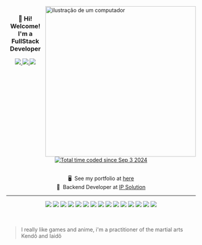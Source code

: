 <img src="https://github.com/user-attachments/assets/20b7157f-c7a2-43ae-85a2-770ed5c5a84c" alt="ilustração de um computador" min-width="300px" max-width="300px" width="400px" align="right">
<h3 align="center">👋 Hi! Welcome! I'm a FullStack Developer</h3>

<div align="center">
  <a href="mailto:cauemondekk@gmail.com">
    <img src="https://img.shields.io/badge/Gmail-D14836?style=for-the-badge&logo=gmail&logoColor=white">
  </a>
  <a href="https://www.linkedin.com/in/cauemondek/">
    <img src="https://img.shields.io/badge/LinkedIn-0077B5?style=for-the-badge&logo=linkedin&logoColor=white">
  </a>
  <a href="https://br.fiverr.com/cauemondek">
    <img src="https://img.shields.io/badge/fiverr-1DBF73?style=for-the-badge&logo=fiverr&logoColor=white">
  </a>
  <br>
  <a href="https://wakatime.com/@66d0c610-ae61-4696-b835-0078d7bba040"><img src="https://wakatime.com/badge/user/66d0c610-ae61-4696-b835-0078d7bba040.svg" alt="Total time coded since Sep 3 2024" /></a>
</div>

<br>

<div align="center">
  
🖥️  See my portfolio at [here](http://cauemondek.github.io/portfolio/)
<br>
💼  Backend Developer at [IP Solution](https://ipsolutiontelecom.com.br/)

</div>

<hr>
  
<div align="center">
  <img src="https://img.shields.io/badge/TypeScript-007ACC?style=for-the-badge&logo=typescript&logoColor=white">
  <img src="https://img.shields.io/badge/Node.js-43853D?style=for-the-badge&logo=node.js&logoColor=white">
  <img src="https://img.shields.io/badge/JavaScript-323330?style=for-the-badge&logo=javascript&logoColor=F7DF1E">
  <img src="https://img.shields.io/badge/.NET-5C2D91?style=for-the-badge&logo=.net&logoColor=white">
  <img src="https://img.shields.io/badge/C%23-239120?style=for-the-badge&logo=c-sharp&logoColor=white">
  <img src="https://img.shields.io/badge/HTML5-E34F26?style=for-the-badge&logo=html5&logoColor=white">
  <img src="https://img.shields.io/badge/CSS3-1572B6?style=for-the-badge&logo=css3&logoColor=white">
  <img src="https://img.shields.io/badge/jQuery-0769AD?style=for-the-badge&logo=jquery&logoColor=white">
  <img src="https://img.shields.io/badge/PostgreSQL-316192?style=for-the-badge&logo=postgresql&logoColor=white">
  <img src="https://img.shields.io/badge/MongoDB-4EA94B?style=for-the-badge&logo=mongodb&logoColor=white">
  <img src="https://img.shields.io/badge/SQLite-07405E?style=for-the-badge&logo=sqlite&logoColor=white">
  <img src="https://img.shields.io/badge/Amazon_AWS-232F3E?style=for-the-badge&logo=amazon-aws&logoColor=white">
  <img src="https://img.shields.io/badge/Docker-2496ED?style=for-the-badge&logo=docker&logoColor=white">
  <img src="https://img.shields.io/badge/Git-E34F26?style=for-the-badge&logo=git&logoColor=white">
  <img src="https://img.shields.io/badge/Linux-E34F26?style=for-the-badge&logo=linux&logoColor=black">
</div>

<br>
<br>

> I really like games and anime, i'm a practitioner of the martial arts Kendô and Iaidô
